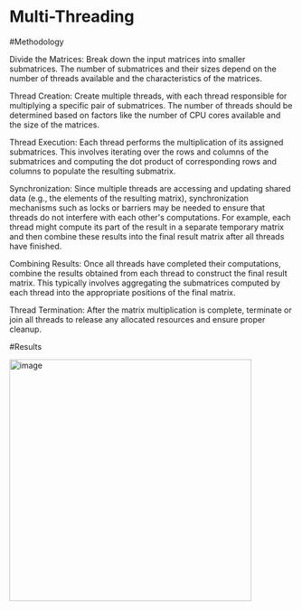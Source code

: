 # Multi-Threading


#Methodology


Divide the Matrices: Break down the input matrices into smaller submatrices. The number of submatrices and their sizes depend on the number of threads available and the characteristics of the matrices.

Thread Creation: Create multiple threads, with each thread responsible for multiplying a specific pair of submatrices. The number of threads should be determined based on factors like the number of CPU cores available and the size of the matrices.

Thread Execution: Each thread performs the multiplication of its assigned submatrices. This involves iterating over the rows and columns of the submatrices and computing the dot product of corresponding rows and columns to populate the resulting submatrix.

Synchronization: Since multiple threads are accessing and updating shared data (e.g., the elements of the resulting matrix), synchronization mechanisms such as locks or barriers may be needed to ensure that threads do not interfere with each other's computations. For example, each thread might compute its part of the result in a separate temporary matrix and then combine these results into the final result matrix after all threads have finished.

Combining Results: Once all threads have completed their computations, combine the results obtained from each thread to construct the final result matrix. This typically involves aggregating the submatrices computed by each thread into the appropriate positions of the final matrix.

Thread Termination: After the matrix multiplication is complete, terminate or join all threads to release any allocated resources and ensure proper cleanup.


#Results

<img width="428" alt="image" src="https://github.com/chinmayeeweb/Multi-Threading/assets/95276351/cfaa5e9b-390b-4a83-afb9-3179863dfdc3">




